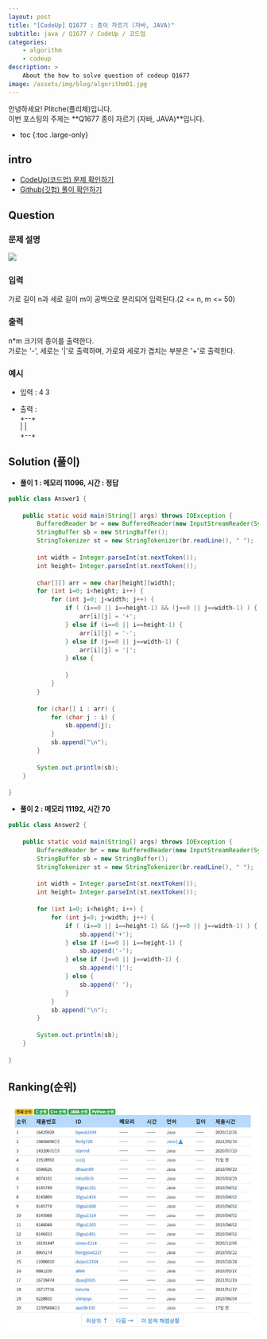 ```yaml
---
layout: post
title: "[CodeUp] Q1677 : 종이 자르기 (자바, JAVA)"
subtitle: java / Q1677 / CodeUp / 코드업
categories:
    - algorithm
    - codeup
description: >
    About the how to solve question of codeup Q1677
image: /assets/img/blog/algorithm01.jpg
---
```


안녕하세요! Plitche(플리체)입니다.  
이번 포스팅의 주제는 **Q1677 종이 자르기 (자바, JAVA)**입니다.

* toc
{:toc .large-only}

## intro
* [CodeUp(코드업) 문제 확인하기](https://codeup.kr/problem.php?id=1677)  
* [Github(깃헙) 풀이 확인하기](https://github.com/plitche/CodeUp_Solution/tree/master/Q1601~Q1700/Q1677)  

## Question
### 문제 설명
![](/assets/post/codeup/Q1601~Q1699/20211130_01/01.JPG)  

### 입력
가로 길이 n과 세로 길이 m이 공백으로 분리되어 입력된다.(2 <= n, m <= 50)  

### 출력
n*m 크기의 종이를 출력한다.  
가로는 '-', 세로는 '|'로 출력하며, 가로와 세로가 겹치는 부분은 '+'로 출력한다.  
  
### 예시
* 입력 : 4 3  
  
* 출력 :  
+--+  
|  |  
+--+  

## Solution (풀이)
* **풀이 1 : 메모리 11096, 시간 : 정답**  

```java
public class Answer1 {
	
	public static void main(String[] args) throws IOException {
        BufferedReader br = new BufferedReader(new InputStreamReader(System.in));
        StringBuffer sb = new StringBuffer();
        StringTokenizer st = new StringTokenizer(br.readLine(), " ");

        int width = Integer.parseInt(st.nextToken());
        int height= Integer.parseInt(st.nextToken());
        		
        char[][] arr = new char[height][width];
        for (int i=0; i<height; i++) {
        	for (int j=0; j<width; j++) {
        		if ( (i==0 || i==height-1) && (j==0 || j==width-1) ) {
        			arr[i][j] = '+'; 	
        		} else if (i==0 || i==height-1) { 
        			arr[i][j] = '-';
        		} else if (j==0 || j==width-1) {
        			arr[i][j] = '|';
        		} else {
        			
        		}
        	}
        }
        
        for (char[] i : arr) {
        	for (char j : i) {
        		sb.append(j);
        	}
        	sb.append("\n");
        }
	
        System.out.println(sb);
    }
    	 
}
```  
  
* **풀이 2 : 메모리 11192, 시간 70**  

```java
public class Answer2 {
	
	public static void main(String[] args) throws IOException {
        BufferedReader br = new BufferedReader(new InputStreamReader(System.in));
        StringBuffer sb = new StringBuffer();
        StringTokenizer st = new StringTokenizer(br.readLine(), " ");

        int width = Integer.parseInt(st.nextToken());
        int height= Integer.parseInt(st.nextToken());
        		
        for (int i=0; i<height; i++) {
        	for (int j=0; j<width; j++) {
        		if ( (i==0 || i==height-1) && (j==0 || j==width-1) ) {
        			sb.append('+'); 	
        		} else if (i==0 || i==height-1) { 
        			sb.append('-');
        		} else if (j==0 || j==width-1) {
        			sb.append('|');
        		} else {
        			sb.append(' ');
        		}
        	}
        	sb.append("\n");
        }
	
        System.out.println(sb);
    }
    	 
}
```  

## Ranking(순위)
![](/assets/post/codeup/Q1600~Q1699/20211130_01/03.JPG)  
